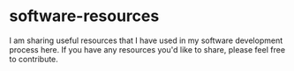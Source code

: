 # software-resources
I am sharing useful resources that I have used in my software development process here. If you have any resources you'd like to share, please feel free to contribute.
